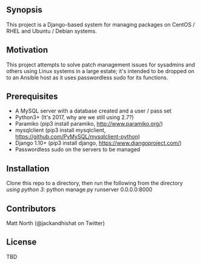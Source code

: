 ## Synopsis

This project is a Django-based system for managing packages on CentOS / RHEL and Ubuntu / Debian systems.

## Motivation

This project attempts to solve patch management issues for sysadmins and others using Linux systems in a large estate; it's intended to be dropped on to an Ansible host as it uses passwordless sudo for its functions.

## Prerequisites

- A MySQL server with a database created and a user / pass set
- Python3+ (It's 2017, why are we still using 2.7?)
- Paramiko (pip3 install paramiko, http://www.paramiko.org/)
- mysqlclient (pip3 install mysqlclient, https://github.com/PyMySQL/mysqlclient-python)
- Django 1.10+ (pip3 install django, https://www.djangoproject.com/)
- Passwordless sudo on the servers to be managed 

## Installation

Clone this repo to a directory, then run the following from the directory *using python 3*:
python manage.py runserver 0.0.0.0:8000

## Contributors

Matt North (@jackandhishat on Twitter)

## License

TBD
